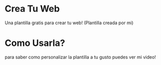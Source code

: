 # Crea Tu Web
Una plantilla gratis para crear tu web! (Plantilla creada por mi)
# Como Usarla?
para saber como personalizar la plantilla a tu gusto puedes ver mi video!
